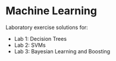 # Machine Learning

Laboratory exercise solutions for:
- Lab 1: Decision Trees
- Lab 2: SVMs
- Lab 3: Bayesian Learning and Boosting